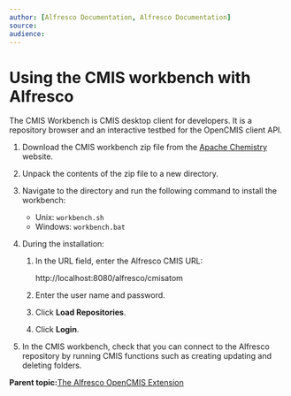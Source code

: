 ```yaml
---
author: [Alfresco Documentation, Alfresco Documentation]
source: 
audience: 
---
```


# Using the CMIS workbench with Alfresco

The CMIS Workbench is CMIS desktop client for developers. It is a repository browser and an interactive testbed for the OpenCMIS client API.

1.  Download the CMIS workbench zip file from the [Apache Chemistry](http://www.apache.org/dyn/closer.cgi/chemistry/opencmis) website.

2.  Unpack the contents of the zip file to a new directory.

3.  Navigate to the directory and run the following command to install the workbench:

    -   Unix: `workbench.sh`
    -   Windows: `workbench.bat`
4.  During the installation:

    1.  In the URL field, enter the Alfresco CMIS URL:

        http://localhost:8080/alfresco/cmisatom

    2.  Enter the user name and password.

    3.  Click **Load Repositories**.

    4.  Click **Login**.

5.  In the CMIS workbench, check that you can connect to the Alfresco repository by running CMIS functions such as creating updating and deleting folders.


**Parent topic:**[The Alfresco OpenCMIS Extension](../concepts/opencmis-ext-intro.md)

